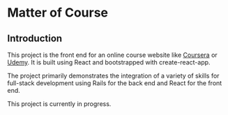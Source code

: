 # Matter of Course

## Introduction

This project is the front end for an online course website like [Coursera](https://www.coursera.org/) or [Udemy](https://www.udemy.com/). It is built using React and bootstrapped with create-react-app.

The project primarily demonstrates the integration of a variety of skills for full-stack development using Rails for the back end and React for the front end.

This project is currently in progress.

